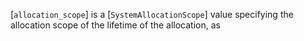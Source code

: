 [`allocation_scope`] is a [`SystemAllocationScope`] value
specifying the allocation scope of the lifetime of the allocation, as